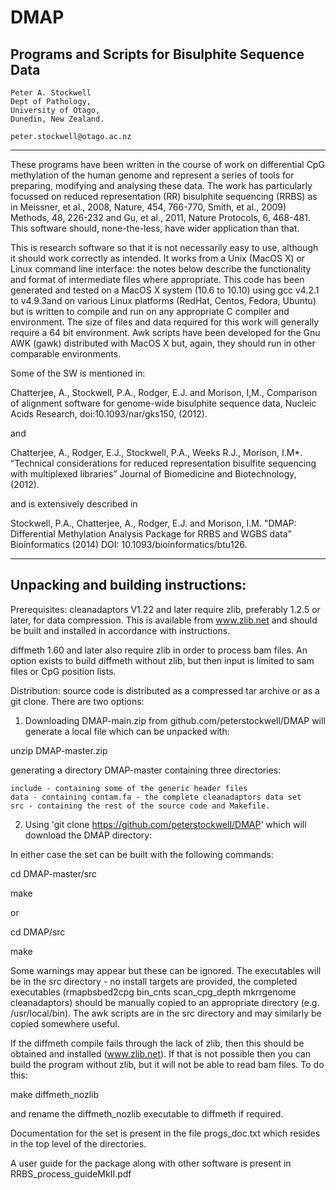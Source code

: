 # DMAP

##	  Programs and Scripts for Bisulphite Sequence Data
```
Peter A. Stockwell
Dept of Pathology,
University of Otago,
Dunedin, New Zealand.

peter.stockwell@otago.ac.nz
```
----------------------------------------------------------------------

These programs have been written in the course of work on differential
CpG methylation of the human genome and represent a series of tools
for preparing, modifying and analysing these data.  The work has
particularly focussed on reduced representation (RR) bisulphite
sequencing (RRBS) as in Meissner, et al., 2008, Nature, 454, 766-770,
Smith, et al., 2009) Methods, 48, 226-232 and Gu, et al., 2011, Nature
Protocols, 6, 468-481.  This software should, none-the-less, have
wider application than that.

This is research software so that it is not necessarily easy to use,
although it should work correctly as intended.  It works from a Unix
(MacOS X) or Linux command line interface: the notes below describe
the functionality and format of intermediate files where appropriate.
This code has been generated and tested on a MacOS X system (10.6 to
10.10) using gcc v4.2.1 to v4.9.3and on various Linux platforms
(RedHat, Centos, Fedora, Ubuntu) but is written to compile and run on
any appropriate C compiler and environment.  The size of files and
data required for this work will generally require a 64 bit
environment.  Awk scripts have been developed for the Gnu AWK (gawk)
distributed with MacOS X but, again, they should run in other
comparable environments.

Some of the SW is mentioned in:

Chatterjee, A., Stockwell, P.A., Rodger, E.J. and Morison, I,M.,
Comparison of alignment software for genome-wide bisulphite sequence
data, Nucleic Acids Research, doi:10.1093/nar/gks150, (2012).

and

Chatterjee, A., Rodger, E.J., Stockwell, P.A., Weeks R.J., Morison,
I.M*. “Technical considerations for reduced representation bisulfite
sequencing with multiplexed libraries” Journal of Biomedicine and
Biotechnology, (2012).

and is extensively described in

Stockwell, P.A., Chatterjee, A., Rodger, E.J. and Morison, I.M. "DMAP:
Differential Methylation Analysis Package for RRBS and WGBS data"
Bioinformatics (2014) DOI: 10.1093/bioinformatics/btu126.

----------------------------------------------------------------------
##		 Unpacking and building instructions:

Prerequisites: cleanadaptors V1.22 and later require zlib, preferably
1.2.5 or later, for data compression.  This is available from
www.zlib.net and should be built and installed in accordance with
instructions.

diffmeth 1.60 and later also require zlib in order to process bam
files.  An option exists to build diffmeth without zlib, but then
input is limited to sam files or CpG position lists.

Distribution: source code is distributed as a compressed tar archive
or as a git clone.  There are two options:

1. Downloading DMAP-main.zip from github.com/peterstockwell/DMAP will
generate a local file which can be unpacked with:

unzip DMAP-master.zip

generating a directory DMAP-master containing three directories:
```
include - containing some of the generic header files
data - containing contam.fa - the complete cleanadaptors data set
src - containing the rest of the source code and Makefile.
```
2. Using 'git clone https://github.com/peterstockwell/DMAP' which will
download the DMAP directory:

In either case the set can be built with the following commands:

cd DMAP-master/src

make

or

cd DMAP/src

make

Some warnings may appear but these can be ignored.  The executables
will be in the src directory - no install targets are provided, the
completed executables (rmapbsbed2cpg bin_cnts scan_cpg_depth
mkrrgenome cleanadaptors) should be manually copied to an appropriate
directory (e.g. /usr/local/bin).  The awk scripts are in the src
directory and may similarly be copied somewhere useful.

If the diffmeth compile fails through the lack of zlib, then this
should be obtained and installed (www.zlib.net).  If that is not
possible then you can build the program without zlib, but it will not
be able to read bam files.  To do this:

make diffmeth_nozlib

and rename the diffmeth_nozlib executable to diffmeth if required.

Documentation for the set is present in the file progs_doc.txt which
resides in the top level of the directories.

A user guide for the package along with other software is present in
RRBS_process_guideMkII.pdf
